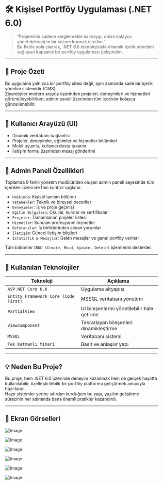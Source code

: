 # 🛠️ Kişisel Portföy Uygulaması (.NET 6.0)

> “Projelerimi sadece sergilemekle kalmayıp, onları kolayca yönetebileceğim bir sistem kurmak istedim.”  
Bu fikirle yola çıkarak, .NET 6.0 teknolojisiyle dinamik içerik yönetimi sağlayan kapsamlı bir portföy uygulaması geliştirdim.

---

## 📌 Proje Özeti

Bu uygulama yalnızca bir portföy sitesi değil, aynı zamanda sade bir içerik yönetim sistemidir (CMS).  
Ziyaretçiler modern arayüz üzerinden projeleri, deneyimleri ve hizmetleri görüntüleyebilirken; admin paneli üzerinden tüm içerikler kolayca güncellenebilir.

---

## 🎨 Kullanıcı Arayüzü (UI)

- Dinamik veritabanı bağlantısı
- Projeler, deneyimler, eğitimler ve hizmetler bölümleri
- Mobil uyumlu, kullanıcı dostu tasarım
- İletişim formu üzerinden mesaj gönderimi

---

## 🔐 Admin Paneli Özellikleri

Toplamda 9 farklı yönetim modülünden oluşan admin paneli sayesinde tüm içerikler üzerinde tam kontrol sağlanır:

- `Hakkımda`: Kişisel tanıtım bölümü
- `Yetenekler`: Teknik ve bireysel beceriler
- `Deneyimler`: İş ve proje geçmişi
- `Eğitim Bilgileri`: Okullar, kurslar ve sertifikalar
- `Projeler`: Tamamlanan projeler listesi
- `Hizmetler`: Sunulan profesyonel hizmetler
- `Referanslar`: İş birliklerinden alınan yorumlar
- `İletişim`: Güncel iletişim bilgileri
- `İstatistik & Mesajlar`: Gelen mesajlar ve genel portföy verileri

Tüm bölümler `CRUD (Create, Read, Update, Delete)` işlemlerini destekler.

---

## 🧰 Kullanılan Teknolojiler

| Teknoloji | Açıklama |
|----------|----------|
| `ASP.NET Core 6.0` | Uygulama altyapısı |
| `Entity Framework Core (Code First)` | MSSQL veritabanı yönetimi |
| `PartialView` | UI bileşenlerini yönetilebilir hale getirme |
| `ViewComponent` | Tekrarlayan bileşenleri dinamikleştirme |
| `MSSQL` | Veritabanı sistemi |
| `Tek Katmanlı Mimari` | Basit ve anlaşılır yapı |

---

## 💡 Neden Bu Proje?

Bu proje, hem .NET 6.0 üzerinde deneyim kazanmak hem de gerçek hayatta kullanılabilir, özelleştirilebilir bir portföy platformu geliştirmek amacıyla hazırlandı.  
Hazır sistemler yerine sıfırdan kurduğum bu yapı, yazılım geliştirme sürecinin her adımında bana önemli pratikler kazandırdı.

---

## 📸 Ekran Görselleri

![Image](https://github.com/user-attachments/assets/32bf7ce8-bb2d-4795-824a-f66b42cfd810)

![Image](https://github.com/user-attachments/assets/d4b7b2b4-08ba-44dd-8633-95f0038a2c9b)

![Image](https://github.com/user-attachments/assets/bd5e42fa-c7b2-42d6-8c2b-b8b8f9665790)

![Image](https://github.com/user-attachments/assets/27dd4cf6-dd3e-4647-b6eb-b1698450e166)

![Image](https://github.com/user-attachments/assets/d8f69d0e-2b8d-4232-be55-c8d66646d989)

![Image](https://github.com/user-attachments/assets/4e60673d-82fe-4c25-8e8c-83b6e4979eb1)


